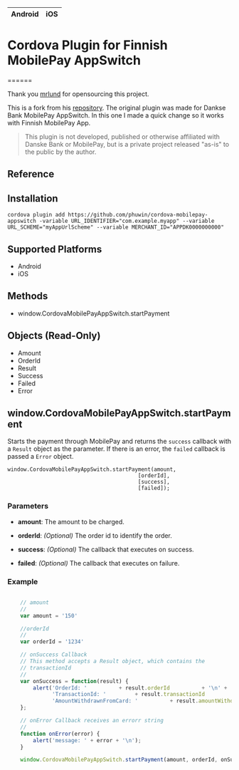 |Android|iOS|
|:-:|:-:|

# Cordova Plugin for Finnish MobilePay AppSwitch
======

Thank you [mrlund](https://github.com/mrlund) for opensourcing this project.

This is a fork from his [repository](https://github.com/mrlund/cordova-mobilepay-appswitch). The original plugin was made for Dankse Bank MobilePay AppSwitch. In this one I made a quick change so it works with Finnish MobilePay App.

> This plugin is not developed, published or otherwise affiliated with Danske Bank or MobilePay, but is a private project released "as-is" to the public by the author.  


## <a id="reference"></a>Reference
## Installation

    cordova plugin add https://github.com/phuwin/cordova-mobilepay-appswitch -variable URL_IDENTIFIER="com.example.myapp" --variable URL_SCHEME="myAppUrlScheme" --variable MERCHANT_ID="APPDK0000000000"

## Supported Platforms

- Android
- iOS

## Methods

- window.CordovaMobilePayAppSwitch.startPayment

## Objects (Read-Only)

- Amount
- OrderId
- Result
- Success
- Failed
- Error

## window.CordovaMobilePayAppSwitch.startPayment

Starts the payment through MobilePay and returns the `success`
callback with a `Result` object as the parameter.  If there is an
error, the `failed` callback is passed a
`Error` object.

    window.CordovaMobilePayAppSwitch.startPayment(amount,
                                             [orderId],
                                             [success],
                                             [failed]);

### Parameters

- __amount__: The amount to be charged.

- __orderId__: _(Optional)_ The order id to identify the order.

- __success__: _(Optional)_ The callback that executes on success.

- __failed__: _(Optional)_ The callback that executes on failure.


### Example

```javascript

    // amount
    //
    var amount = '150'

    //orderId
    //
    var orderId = '1234'

    // onSuccess Callback
    // This method accepts a Result object, which contains the
    // transactionId
    //
    var onSuccess = function(result) {
        alert('OrderId: '          + result.orderId          + '\n' +
              'TransactionId: '         + result.transactionId         + '\n' +
              'AmountWithdrawnFromCard: '          + result.amountWithdrawnFromCard          + '\n' +
    };

    // onError Callback receives an errorr string
    //
    function onError(error) {
        alert('message: ' + error + '\n');
    }

    window.CordovaMobilePayAppSwitch.startPayment(amount, orderId, onSuccess, onError);

```

